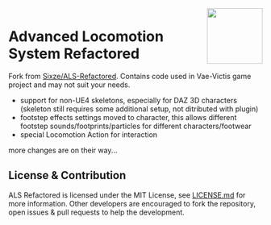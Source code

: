 <img src="Resources/Icon128.png" align="right" width="110">

# Advanced Locomotion System Refactored

Fork from [Sixze/ALS-Refactored](https://github.com/Sixze/ALS-Refactored). Contains code used in Vae-Victis game project and may not suit your needs.

* support for non-UE4 skeletons, especially for DAZ 3D characters (skeleton still requires some additional setup, not ditributed with plugin)
* footstep effects settings moved to character, this allows different footstep sounds/footprints/particles for different characters/footwear
* special Locomotion Action for interaction

more changes are on their way...

## License & Contribution

ALS Refactored is licensed under the MIT License, see [LICENSE.md](LICENSE.md) for more information. Other developers are encouraged to fork the repository, open issues & pull requests to help the development.